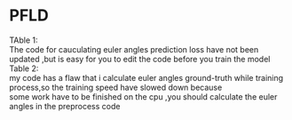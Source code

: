 # PFLD
TAble 1:  
  The code for cauculating euler angles prediction loss have not been updated ,but is easy for you to edit the code before you train the model    
Table 2:   
  my code has a flaw that i calculate euler angles ground-truth while training process,so the training speed have slowed down because   
  some work have to be finished on the cpu ,you should calculate the euler angles in the preprocess code
